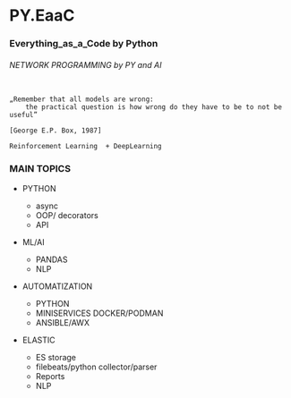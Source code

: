 # PY.EaaC


<h3> Everything_as_a_Code by Python </h3>
<h6> NETWORK PROGRAMMING by PY and AI </h6>
  
  ```

 „Remember that all models are wrong:
      the practical question is how wrong do they have to be to not be useful”

  [George E.P. Box, 1987]

  ```


` Reinforcement Learning  + DeepLearning     `


### MAIN TOPICS

- PYTHON
  - async
  - OOP/ decorators
  - API
 
- ML/AI
  - PANDAS
  - NLP
  
 - AUTOMATIZATION
   - PYTHON
   - MINISERVICES DOCKER/PODMAN
   - ANSIBLE/AWX
  
  - ELASTIC
    - ES storage
    - filebeats/python collector/parser
    - Reports
    - NLP
